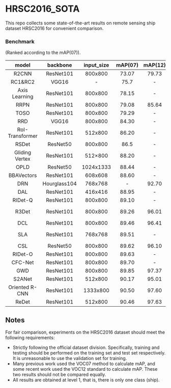 # HRSC2016_SOTA

This repo collects some state-of-the-art results on remote sensing ship dataset HRSC2016 for convenient comparison. 

### Benchmark

 (Ranked according to the mAP(07)). 



|      model      |   backbone   | input_size | mAP(07) | mAP(12) | FPS  |                          paper link                          | code                                                         |
| :-------------: | :----------: | :--------: | :-----: | :-----: | ---- | :----------------------------------------------------------: | ------------------------------------------------------------ |
|      R2CNN      |  ResNet101   |  800x800   |  73.07  |  79.73  | 2    |          [arxiv](https://arxiv.org/abs/1706.09579)           | [tf](https://github.com/yangxue0827/R2CNN_FPN_Tensorflow)    |
|     RC1&RC2     |    VGG16     |     -      |  75.7   |    -    | -    | [ICPRAM](https://www.scitepress.org/Papers/2017/61206/61206.pdf) | -                                                            |
|  Axis Learning  |  ResNet101   |  800x800   |  78.15  |    -    | 14   |  [Remote Sensing](https://www.mdpi.com/2072-4292/12/6/908)   | -                                                            |
|      RRPN       |  ResNet101   |  800x800   |  79.08  |  85.64  | 3.5  |           [TMM](https://arxiv.org/abs/1703.01086)            | -                                                            |
|      TOSO       |  ResNet101   |  800x800   |  79.29  |    -    | 17   | [ICASSP2020](https://ieeexplore.ieee.org/abstract/document/9053562/) | -                                                            |
|       RRD       |    VGG16     |  800x800   |  84.30  |    -    | -    | [CVPR2018](http://openaccess.thecvf.com/content_cvpr_2018/html/Liao_Rotation-Sensitive_Regression_for_CVPR_2018_paper.html) | [C++](https://github.com/MhLiao/RRD)                         |
| RoI-Transformer |  ResNet101   |  512x800   |  86.20  |    -    | 6    | [CVPR2019](https://openaccess.thecvf.com/content_CVPR_2019/html/Ding_Learning_RoI_Transformer_for_Oriented_Object_Detection_in_Aerial_Images_CVPR_2019_paper.html) | [pytorch](https://github.com/dingjiansw101/RoITransformer_DOTA) |
|      RSDet      |   ResNet50   |  800x800   |  86.5   |    -    | -    |         [AAAI2021](https://arxiv.org/abs/1911.08299)         | [tf](https://github.com/Mrqianduoduo/RSDet-8P-4R)            |
| Gliding Vertex  |  ResNet101   |  512×800   |  88.20  |    -    | 10   | [TPAMI](https://ieeexplore.ieee.org/abstract/document/9001201/) | [pytorch](https://github.com/MingtaoFu/gliding_vertex)       |
|      OPLD       |   ResNet50   | 1024x1333  |  88.44  |    -    | 7.3  |    [JSTAR](https://ieeexplore.ieee.org/document/9252176)     | [pytorch](https://github.com/yf19970118/OPLD-Pytorch)        |
|   BBAVectors    |  ResNet101   |  608x608   |  88.60  |    -    | 11.7 | [WACV2021](https://openaccess.thecvf.com/content/WACV2021/html/Yi_Oriented_Object_Detection_in_Aerial_Images_With_Box_Boundary-Aware_Vectors_WACV_2021_paper.html) | [pytorch](https://github.com/yijingru/BBAVectors-Oriented-Object-Detection) |
|       DRN       | Hourglass104 |  768x768   |    -    |  92.70  | 10   | [CVPR2020](https://openaccess.thecvf.com/content_CVPR_2020/html/Pan_Dynamic_Refinement_Network_for_Oriented_and_Densely_Packed_Object_Detection_CVPR_2020_paper.html) | [pytorch](https://github.com/Anymake/DRN_CVPR2020)           |
|       DAL       |  ResNet101   |  416x416   |  88.95  |    -    | 34   | [AAAI2021](https://ojs.aaai.org/index.php/AAAI/article/view/16336) | [pytorch](https://github.com/ming71/DAL)                     |
|     RIDet-Q     |  ResNet101   |  800x800   |  89.10  |    -    | 8.5  |          [arxiv](https://arxiv.org/abs/2103.11636)           | [pytorch](https://github.com/ming71/RIDet)                   |
|      R3Det      |  ResNet101   |  800x800   |  89.26  |  96.01  | 12   |         [AAAI2021](https://arxiv.org/abs/1908.05612)         | [tf](https://github.com/Thinklab-SJTU/R3Det_Tensorflow), [pytorch](https://github.com/SJTU-Thinklab-Det/r3det-on-mmdetection) |
|       DCL       |  ResNet101   |  800x800   |  89.46  |  96.41  | -    |         [CVPR2021](https://arxiv.org/abs/2011.09670)         | [tf](https://github.com/Thinklab-SJTU/DCL_RetinaNet_Tensorflow) |
|       SLA       |  ResNet101   |  768x768   |  89.51  |    -    | -    | [Remote Sensing](https://www.mdpi.com/2072-4292/13/14/2664)  | [pytorch](https://github.com/ming71/SLA)                     |
|       CSL       |   ResNet50   |  800x800   |  89.62  |  96.10  | -    |         [ECCV2020](https://arxiv.org/abs/2003.05597)         | [tf](https://github.com/Thinklab-SJTU/CSL_RetinaNet_Tensorflow) |
|     RIDet-O     |  ResNet101   |  800x800   |  89.63  |    -    | -    |          [arxiv](https://arxiv.org/abs/2103.11636)           | [pytorch](https://github.com/ming71/RIDet)                   |
|     CFC-Net     |  ResNet101   |  800x800   |  89.70  |    -    | 28   | [TGRS](https://ieeexplore.ieee.org/abstract/document/9488629) | [pytorch](https://github.com/ming71/CFC-Net)                 |
|       GWD       |  ResNet101   |  800x800   |  89.85  |  97.37  | -    |         [ICML2021](https://arxiv.org/abs/2101.11952)         | [tf](https://github.com/yangxue0827/RotationDetection)       |
|     S2ANet      |  ResNet101   |  512x800   |  90.17  |  95.01  | 12.7 |           [TGRS](https://arxiv.org/abs/2008.09397)           | [pytorch](https://github.com/csuhan/s2anet)                  |
| Oriented R-CNN  |  ResNet101   |  1333x800  |  90.50  |  97.60  | 15.1 |         [ICCV2021](https://arxiv.org/pdf/2108.05699)         | [pytorch](https://github.com/jbwang1997/OBBDetection)        |
|      ReDet      |  ResNet101   |  512x800   |  90.46  |  97.63  | -    |       [CVPR2021](https://arxiv.org/pdf/2103.07733.pdf)       | [pytorch](https://github.com/csuhan/ReDet)                   |

## Notes

For fair comparison, experiments on the HRSC2016 dataset should meet the following requirements:

* Strictly following the official dataset division. Specifically, training and testing should be performed on the training set and test set respectively. It is unreasonable to use the validation set for training.
* Many previous work used the VOC07 method to calculate mAP, and some recent work used the VOC12 standard to calculate mAP. These two results should not be compared equally.
* All results are obtained at level 1, that is, there is only one class (ship). 